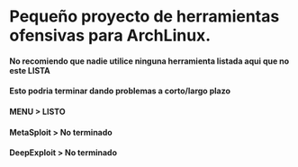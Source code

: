 <h1>Pequeño proyecto de herramientas ofensivas para ArchLinux.</h1>
<h4>No recomiendo que nadie utilice ninguna herramienta listada aqui que no este LISTA</h4>
<h4>Esto podria terminar dando problemas a corto/largo plazo</h4>

<h4> MENU        > LISTO        </h4>
<h4> MetaSploit  > No terminado </h4>
<h4> DeepExploit > No terminado </h4>
